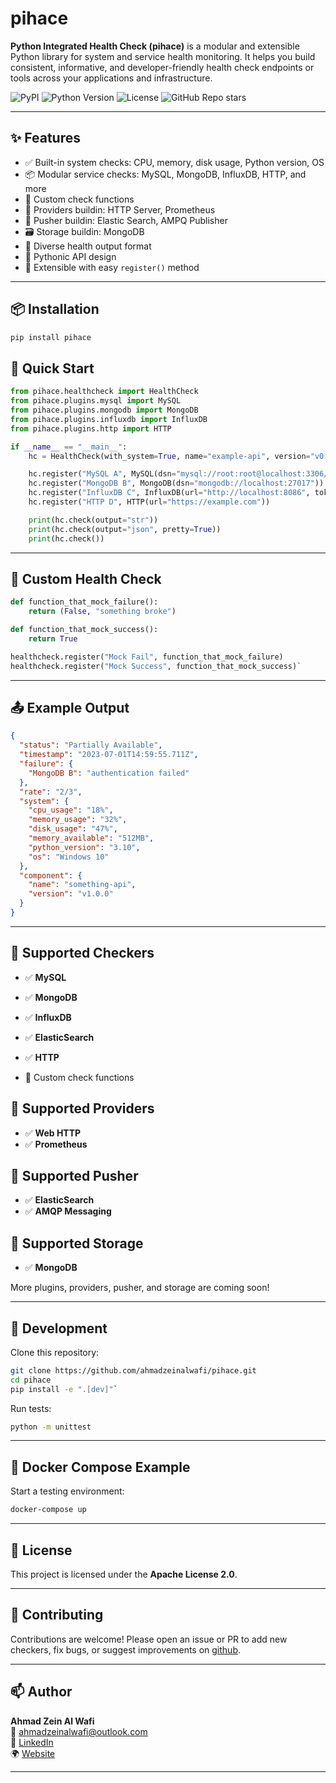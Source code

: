 # pihace

**Python Integrated Health Check (pihace)** is a modular and extensible Python library for system and service health monitoring. It helps you build consistent, informative, and developer-friendly health check endpoints or tools across your applications and infrastructure.

![PyPI](https://img.shields.io/pypi/v/pihace)
![Python Version](https://img.shields.io/pypi/pyversions/pihace)
![License](https://img.shields.io/pypi/l/pihace)
![GitHub Repo stars](https://img.shields.io/github/stars/ahmadzeinalwafi/pihace)

---

## ✨ Features

- ✅ Built-in system checks: CPU, memory, disk usage, Python version, OS
- 📦 Modular service checks: MySQL, MongoDB, InfluxDB, HTTP, and more
- 🧩 Custom check functions
- 📧 Providers buildin: HTTP Server, Prometheus
- 📧 Pusher buildin: Elastic Search, AMPQ Publisher
- 🗃️ Storage buildin: MongoDB
- 🧾 Diverse health output format
- 🐍 Pythonic API design
- 🔧 Extensible with easy `register()` method

---

## 📦 Installation

```bash
pip install pihace
```

🚀 Quick Start
--------------

```python
from pihace.healthcheck import HealthCheck
from pihace.plugins.mysql import MySQL
from pihace.plugins.mongodb import MongoDB
from pihace.plugins.influxdb import InfluxDB
from pihace.plugins.http import HTTP

if __name__ == "__main__":
    hc = HealthCheck(with_system=True, name="example-api", version="v0.1.0")

    hc.register("MySQL A", MySQL(dsn="mysql://root:root@localhost:3306/testdb"), timeout=5, retries=2)
    hc.register("MongoDB B", MongoDB(dsn="mongodb://localhost:27017"))
    hc.register("InfluxDB C", InfluxDB(url="http://localhost:8086", token="admintoken", org="myorg"))
    hc.register("HTTP D", HTTP(url="https://example.com"))

    print(hc.check(output="str"))
    print(hc.check(output="json", pretty=True))
    print(hc.check())
```

* * * * *

🧪 Custom Health Check
----------------------

```python
def function_that_mock_failure():
    return (False, "something broke")

def function_that_mock_success():
    return True

healthcheck.register("Mock Fail", function_that_mock_failure)
healthcheck.register("Mock Success", function_that_mock_success)`
```
* * * * *

📤 Example Output
-----------------

```json
{
  "status": "Partially Available",
  "timestamp": "2023-07-01T14:59:55.711Z",
  "failure": {
    "MongoDB B": "authentication failed"
  },
  "rate": "2/3",
  "system": {
    "cpu_usage": "18%",
    "memory_usage": "32%",
    "disk_usage": "47%",
    "memory_available": "512MB",
    "python_version": "3.10",
    "os": "Windows 10"
  },
  "component": {
    "name": "something-api",
    "version": "v1.0.0"
  }
}
```

* * * * *

🔌 Supported Checkers
---------------------

-   ✅ **MySQL**

-   ✅ **MongoDB**

-   ✅ **InfluxDB**

-   ✅ **ElasticSearch**

-   ✅ **HTTP**

-   🧩 Custom check functions

🔌 Supported Providers
---------------------

-   ✅ **Web HTTP**
-   ✅ **Prometheus**

🔌 Supported Pusher
---------------------

-   ✅ **ElasticSearch**
-   ✅ **AMQP Messaging**

🔌 Supported Storage
---------------------

-   ✅ **MongoDB**

More plugins, providers, pusher, and storage are coming soon!

* * * * *

🧰 Development
--------------

Clone this repository:

```bash
git clone https://github.com/ahmadzeinalwafi/pihace.git
cd pihace
pip install -e ".[dev]"`
```
Run tests:

``` bash
python -m unittest
```

* * * * *

🐳 Docker Compose Example
-------------------------

Start a testing environment:

```bash
docker-compose up
```

* * * * *

📜 License
----------

This project is licensed under the **Apache License 2.0**.

* * * * *

🤝 Contributing
---------------

Contributions are welcome! Please open an issue or PR to add new checkers, fix bugs, or suggest improvements on [github](https://github.com/ahmadzeinalwafi/pihace/issues).

* * * * *

📫 Author
---------

**Ahmad Zein Al Wafi**\
📧 ahmadzeinalwafi@outlook.com\
🔗 [LinkedIn](https://linkedin.com/in/ahmad-zein-al-wafi)\
🌍 [Website](https://ahmadzeinalwafi.my.id)

* * * * *